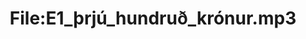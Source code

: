 ---
title: File:E1_þrjú_hundruð_krónur.mp3
recording of: þrjú hundruð krónur
reading speed: slow
speaker: E
license: CC0
---